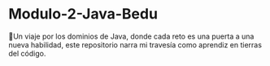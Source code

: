 # Modulo-2-Java-Bedu
🧠Un viaje por los dominios de Java, donde cada reto es una puerta a una nueva habilidad, este repositorio narra mi travesía como aprendiz en tierras del código.
